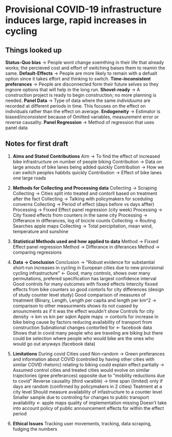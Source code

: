 # Provisional COVID-19 infrastructure induces large, rapid increases in cycling
## Things looked up
**Status-Quo bias** -> People wont change soemthing in their life that already works; the percieved cost and effort of switching baises them to reamin the same.
**Default-Effects** -> People are more likely to remain with a defualt option since it takes effort and thinking to switch.
**Time-inconsistent preferances** -> People are disconnected form their future selves so they ingnore options that will help in the long run.
**Shovel-ready** -> A construction project is ready to begin construction; no more planning is needed.
**Panel Data** -> Type of data where the same *individuums* are recorded at different periods in time. This focuses on the effect on individuals rather than the effect on average.
**Endogeneity** -> Estimator is biased/*inconsistent* because of Omitted variables, measurement error or reverse causality.
**Panel Regression** -> Method of regression that uses panel data 

## Notes for first draft
1. **Aims and Stated Contributions**
	Aim -> To find the effect of increased bike infrastructure on number of people biking
	Contribution -> Data on large amouts of bike lanes being added quickly
	Contribution -> How we can switch peoples habbits quickly
	Contribution -> Effect of bike lanes one large roads
	
2. **Methods for Collecting and Processing data**
	Collecting -> Scraping
	Collecting -> Cities split into treated and contorll based on treatment after the fact
	Collecting -> Talking with policymakers for sceduling converns
	Collecting -> Period of effect (days before vs days affter)
	Processing -> Fixxed Effect panel regression (city week)
	Processing -> City fixxed effects from counters in the same city
	Processing -> Differance in differances, log of bicicle counts
	Collecting -> Routing Searches apple maps
	Collecting -> Total percipitation, mean wind, temperature and sunshine
3. **Statistical Methods used and how applied to data**
	Method -> Fixxed Effect panel regression
	Method -> Differance in diferances
	Method -> comparing regressions
	
4. **Data -> Conclusion**
	Conclusion -> "Robust evidence for substantial short-run increases in cycling in European cities due to new provisional cycling infrastructure" <- Good, many controls, shows over many permutations, prefered specification has largest confidence interval
	Good controls for many outcomes with fixxed effects
	Intercity fixxed effects from bike counters so good contorls for city differences (design of study counter level study)
	Good comparison of measures of treatment (Binary, Length, Length per capita and length per km^2 -> comparison to other measurments shows its not cuased by anouncments as if it was the effect wouldn't show
	Controls for city density -> km vs km per sqkm
	Apple maps -> contorls for increase in bike being cause by factors reducing availability of transport from construction
	Subnational changes contorlled for <- facebook data
	Shows that in covid many people who are traveling are biking but there could be selection where people who would bike are the ones who would go out anyways (facebook data)
	
5. **Limitations**
	During covid
	Cities used
	Non-random -> Green preferances and information about COVID  (controled by having other cities with similar COVID rhetoric) relating to biking could explain effect partially -> Assumed control cities and treated cities would evolve on similar trajectories (gree preferances) opposite due to "mobility reductions due to covid"
	Reverse causality (third varaible) -> time span (limited) only if days are random (confirmed by policymakers in 2 cities)
	Teatment at a city level
	Should measure availability of infastructure to a counter level
	Smaller sample due to controling for changes to public transport availability <- apple maps
	quality of implementation missing
	Doesn't take into account policy of public announcement effects for within the effect period
6. **Ethical Issues**
	Tracking user movements, tracking, data scraping, fudging the numbers
	